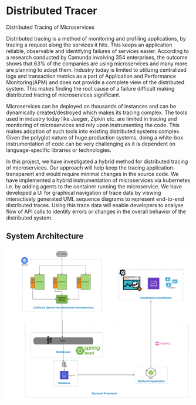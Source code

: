 #  Distributed Tracer
Distributed Tracing of Microservices

Distributed tracing is a method of monitoring and profiling applications, by tracing a request along the services it hits. This keeps an application reliable, observable and identifying failures of services easier. According to a research conducted by Camunda involving 354 enterprises, the outcome shows that 63% of the companies are using microservices and many more are planning to adopt them. Industry today is limited to utilizing centralized logs and transaction metrics as a part of Application and Performance Monitoring(APM) and does not provide a complete view of the distributed system. This makes finding the root cause of a failure difficult making distributed tracing of microservices significant.

Microservices can be deployed on thousands of instances and can be dynamically created/destroyed which makes its tracing complex. The tools used in industry today like Jaeger, Zipkin etc. are limited in tracing and monitoring of microservices and rely upon instrumenting the code. This makes adoption of such tools into existing distributed systems complex. Given the polyglot nature of huge production systems, doing a white-box instrumentation of code can be very challenging as it is dependent on language-specific libraries or technologies.

In this project, we have investigated a hybrid method for distributed tracing of microservices. Our approach will help keep the tracing application-transparent and would require minimal changes in the source code. We have implemented a hybrid instrumentation of microservices via kubernetes i.e. by adding agents to the container running the microservice. We have developed a UI for graphical navigation of trace data by viewing interactively generated UML sequence diagrams to represent end-to-end distributed traces. Using this trace data will enable developers to analyse flow of API calls to identify errors or changes in the overall behavior of the distributed system.

## System Architecture
![alt text](https://github.com/nguyensjsu/cmpe295-tracer/blob/master/images/ArchitectureDiagram%20for%20295A.png)
